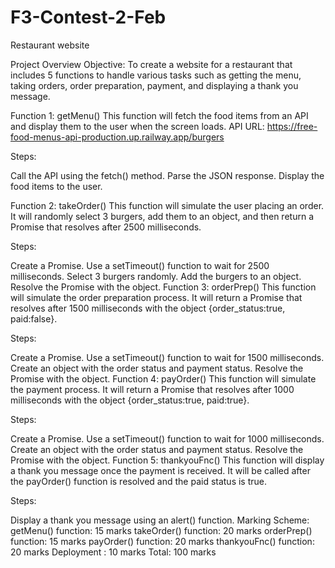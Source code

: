 # F3-Contest-2-Feb
Restaurant website

Project Overview
Objective:
To create a website for a restaurant that includes 5 functions to handle various tasks such as getting the menu, taking orders, order preparation, payment, and displaying a thank you message.

Function 1: getMenu()
This function will fetch the food items from an API and display them to the user when the screen loads.
API URL: https://free-food-menus-api-production.up.railway.app/burgers

Steps:

Call the API using the fetch() method.
Parse the JSON response.
Display the food items to the user.


Function 2: takeOrder()
This function will simulate the user placing an order. It will randomly select 3 burgers, add them to an object, and then return a Promise that resolves after 2500 milliseconds.

Steps:

Create a Promise.
Use a setTimeout() function to wait for 2500 milliseconds.
Select 3 burgers randomly.
Add the burgers to an object.
Resolve the Promise with the object.
Function 3: orderPrep()
This function will simulate the order preparation process. It will return a Promise that resolves after 1500 milliseconds with the object {order_status:true, paid:false}.

Steps:

Create a Promise.
Use a setTimeout() function to wait for 1500 milliseconds.
Create an object with the order status and payment status.
Resolve the Promise with the object.
Function 4: payOrder()
This function will simulate the payment process. It will return a Promise that resolves after 1000 milliseconds with the object {order_status:true, paid:true}.

Steps:

Create a Promise.
Use a setTimeout() function to wait for 1000 milliseconds.
Create an object with the order status and payment status.
Resolve the Promise with the object.
Function 5: thankyouFnc()
This function will display a thank you message once the payment is received. It will be called after the payOrder() function is resolved and the paid status is true.

Steps:

Display a thank you message using an alert() function.
Marking Scheme:
getMenu() function: 15 marks
takeOrder() function: 20 marks
orderPrep() function: 15 marks
payOrder() function: 20 marks
thankyouFnc() function: 20 marks
Deployment : 10 marks Total: 100 marks
